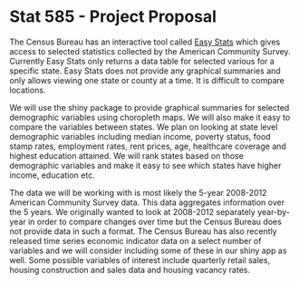 Stat 585 - Project Proposal
========================================================

The Census Bureau has an interactive tool called [Easy Stats](http://www.census.gov/easystats/) which gives access to selected statistics collected by the American Community Survey.  Currently Easy Stats only returns a data table for selected various for a specific state.  Easy Stats does not provide any graphical summaries and only allows viewing one state or county at a time.  It is difficult to compare locations.

We will use the shiny package to provide graphical summaries for selected demographic variables using choropleth maps.  We will also make it easy to compare the variables between states.  We plan on looking at state level demographic variables including median income, poverty status, food stamp rates, employment rates, rent prices, age, healthcare coverage and highest education attained.  We will rank states based on those demographic variables and make it easy to see which states have higher income, education etc.

The data we will be working with is most likely the 5-year 2008-2012 American Community Survey data.  This data aggregates information over the 5 years.  We originally wanted to look at 2008-2012 separately year-by-year in order to compare changes over time but the Census Bureau does not provide data in such a format.  The Census Bureau has also recently released time series economic indicator data on a select number of variables and we will consider including some of these in our shiny app as well.  Some possible variables of interest include quarterly retail sales, housing construction and sales data and housing vacancy rates.
